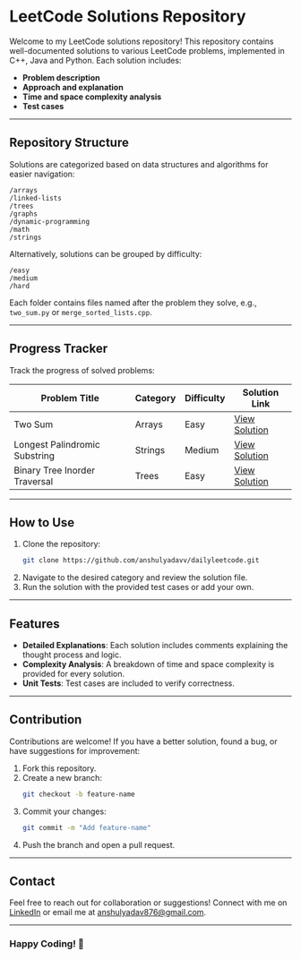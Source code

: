 
# LeetCode Solutions Repository

Welcome to my LeetCode solutions repository! This repository contains well-documented solutions to various LeetCode problems, implemented in C++, Java and Python. Each solution includes:
- **Problem description**
- **Approach and explanation**
- **Time and space complexity analysis**
- **Test cases**

---

## **Repository Structure**
Solutions are categorized based on data structures and algorithms for easier navigation:

```
/arrays
/linked-lists
/trees
/graphs
/dynamic-programming
/math
/strings
```

Alternatively, solutions can be grouped by difficulty:

```
/easy
/medium
/hard
```

Each folder contains files named after the problem they solve, e.g., `two_sum.py` or `merge_sorted_lists.cpp`.

---

## **Progress Tracker**
Track the progress of solved problems:

| Problem Title              | Category       | Difficulty | Solution Link                  |
|----------------------------|----------------|------------|--------------------------------|
| Two Sum                   | Arrays         | Easy       | [View Solution](arrays/two_sum.py) |
| Longest Palindromic Substring | Strings    | Medium     | [View Solution](strings/longest_palindromic_substring.py) |
| Binary Tree Inorder Traversal | Trees      | Easy       | [View Solution](trees/binary_tree_inorder_traversal.py) |

---

## **How to Use**
1. Clone the repository:
   ```bash
   git clone https://github.com/anshulyadavv/dailyleetcode.git
   ```
2. Navigate to the desired category and review the solution file.
3. Run the solution with the provided test cases or add your own.

---

## **Features**
- **Detailed Explanations**: Each solution includes comments explaining the thought process and logic.
- **Complexity Analysis**: A breakdown of time and space complexity is provided for every solution.
- **Unit Tests**: Test cases are included to verify correctness.

---

## **Contribution**
Contributions are welcome! If you have a better solution, found a bug, or have suggestions for improvement:
1. Fork this repository.
2. Create a new branch:
   ```bash
   git checkout -b feature-name
   ```
3. Commit your changes:
   ```bash
   git commit -m "Add feature-name"
   ```
4. Push the branch and open a pull request.

---

## **Contact**
Feel free to reach out for collaboration or suggestions! Connect with me on [LinkedIn](https://www.linkedin.com/in/anshulyadavv) or email me at anshulyadav876@gmail.com.

---

### **Happy Coding!** 🎉

